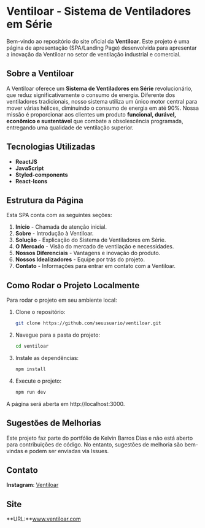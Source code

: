 # Ventiloar - Sistema de Ventiladores em Série

Bem-vindo ao repositório do site oficial da **Ventiloar**. Este projeto é uma página de apresentação (SPA/Landing Page) desenvolvida para apresentar a inovação da Ventiloar no setor de ventilação industrial e comercial.

## Sobre a Ventiloar

A Ventiloar oferece um **Sistema de Ventiladores em Série** revolucionário, que reduz significativamente o consumo de energia. Diferente dos ventiladores tradicionais, nosso sistema utiliza um único motor central para mover várias hélices, diminuindo o consumo de energia em até 90%. Nossa missão é proporcionar aos clientes um produto **funcional, durável, econômico e sustentável** que combate a obsolescência programada, entregando uma qualidade de ventilação superior.

## Tecnologias Utilizadas

- **ReactJS**
- **JavaScript**
- **Styled-components**
- **React-Icons**

## Estrutura da Página

Esta SPA conta com as seguintes seções:

1. **Início** - Chamada de atenção inicial.
2. **Sobre** - Introdução à Ventiloar.
3. **Solução** - Explicação do Sistema de Ventiladores em Série.
4. **O Mercado** - Visão do mercado de ventilação e necessidades.
5. **Nossos Diferenciais** - Vantagens e inovação do produto.
6. **Nossos Idealizadores** - Equipe por trás do projeto.
7. **Contato** - Informações para entrar em contato com a Ventiloar.

## Como Rodar o Projeto Localmente

Para rodar o projeto em seu ambiente local:

1. Clone o repositório:
   ```bash
   git clone https://github.com/seuusuario/ventiloar.git

2. Navegue para a pasta do projeto:
   ```bash
   cd ventiloar

3. Instale as dependências:
   ```bash
   npm install

4. Execute o projeto:
   ```bash
   npm run dev

A página será aberta em http://localhost:3000.

## Sugestões de Melhorias
Este projeto faz parte do portfólio de Kelvin Barros Dias e não está aberto para contribuições de código. No entanto, sugestões de melhoria são bem-vindas e podem ser enviadas via Issues.

## Contato
**Instagram**: [Ventiloar](https://www.instagram.com/ventiloar)

## Site
**URL:**www.ventiloar.com